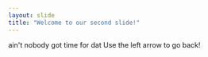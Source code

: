 ```yaml
---
layout: slide
title: "Welcome to our second slide!"
---
```

ain't nobody got time for dat
Use the left arrow to go back!
